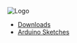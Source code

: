 ![Logo](https://1.bp.blogspot.com/-08oX5idcags/Wzi_40d8hMI/AAAAAAAAKkI/tYv-0_K0ggUfMxwFhjPIVD-Dj2xfYe2QwCLcBGAs/s1600/logo_bg.png)

- [Downloads](download/)
- [Arduino Sketches](arduino-projects/)
